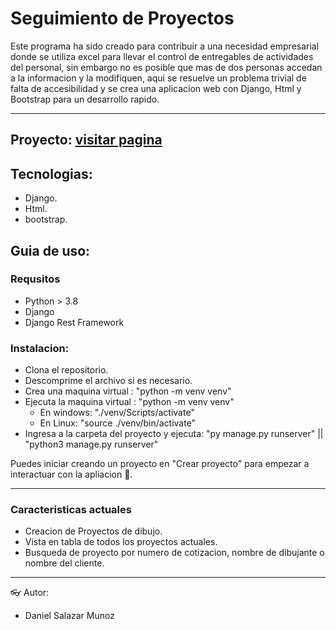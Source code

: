 # Seguimiento de Proyectos
Este programa ha sido creado para contribuir a una necesidad empresarial donde se utiliza excel para llevar el control de entregables de actividades del personal, sin embargo no es posible que mas de dos personas accedan a la informacion y la modifiquen, aqui se resuelve un problema trivial de falta de accesibilidad y se crea una aplicacion web con Django, Html y Bootstrap para un desarrollo rapido.
                
----
## Proyecto: [visitar pagina](http://sypde.xyz:8000/ "visitar pagina")

## Tecnologias:
- Django.
- Html.
- bootstrap.

## Guia de uso:
### Requsitos
- Python > 3.8
- Django
- Django Rest Framework

### Instalacion:
- Clona el repositorio.
- Descomprime el archivo si es necesario.
- Crea una maquina virtual : "python -m venv venv"
- Ejecuta la maquina virtual : "python -m venv venv"
	- En windows: "./venv/Scripts/activate"
	- En Linux: "source ./venv/bin/activate"
- Ingresa a la carpeta del proyecto y ejecuta: "py manage.py runserver"  || "python3 manage.py runserver"

Puedes iniciar creando un proyecto en "Crear proyecto" para empezar a interactuar con la apliacion 👋.


                
----
### Caracteristicas actuales
- Creacion de Proyectos de dibujo.
- Vista en tabla de todos los proyectos actuales.
- Busqueda de proyecto por numero de cotizacion, nombre de dibujante o nombre del cliente.

                
----
👓 Autor:
- Daniel Salazar Munoz